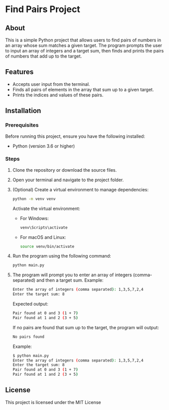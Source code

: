 # Find Pairs Project

## About
This is a simple Python project that allows users to find pairs of numbers in an array whose sum matches a given target. The program prompts the user to input an array of integers and a target sum, then finds and prints the pairs of numbers that add up to the target.

## Features
- Accepts user input from the terminal.
- Finds all pairs of elements in the array that sum up to a given target.
- Prints the indices and values of these pairs.

## Installation

### Prerequisites
Before running this project, ensure you have the following installed:
- Python (version 3.6 or higher)

### Steps
1. Clone the repository or download the source files.
2. Open your terminal and navigate to the project folder.
3. (Optional) Create a virtual environment to manage dependencies:

   ```bash
   python -m venv venv
   ```
   Activate the virtual environment:
   - For Windows:
     ```bash
     venv\Scripts\activate
     ```
   - For macOS and Linux:
     ```bash
     source venv/bin/activate
     ```
4. Run the program using the following command:
   ```bash
   python main.py
   ```
5. The program will prompt you to enter an array of integers (comma-separated) and then a target sum.
    Example:
    ```bash
    Enter the array of integers (comma separated): 1,3,5,7,2,4
    Enter the target sum: 8
    ```
    Expected output:
    ```bash
    Pair found at 0 and 3 (1 + 7)
    Pair found at 1 and 2 (3 + 5)
    ```
    If no pairs are found that sum up to the target, the program will output:
    ```bash
    No pairs found
    ```
    Example:
    ```bash
    $ python main.py
    Enter the array of integers (comma separated): 1,3,5,7,2,4
    Enter the target sum: 8
    Pair found at 0 and 3 (1 + 7)
    Pair found at 1 and 2 (3 + 5)
    ```

## License
This project is licensed under the MIT License
